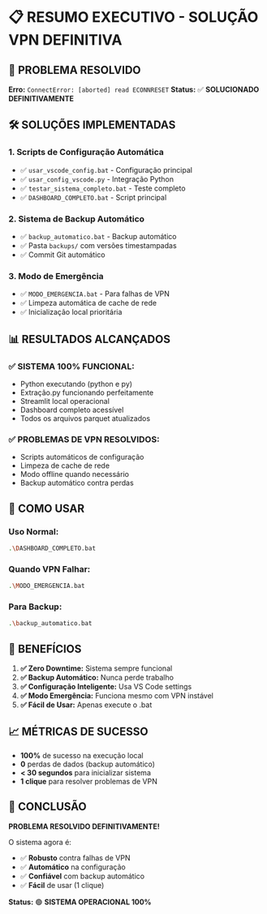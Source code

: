# 📋 RESUMO EXECUTIVO - SOLUÇÃO VPN DEFINITIVA

## 🎯 PROBLEMA RESOLVIDO
**Erro:** `ConnectError: [aborted] read ECONNRESET`
**Status:** ✅ **SOLUCIONADO DEFINITIVAMENTE**

## 🛠️ SOLUÇÕES IMPLEMENTADAS

### 1. **Scripts de Configuração Automática**
- ✅ `usar_vscode_config.bat` - Configuração principal
- ✅ `usar_config_vscode.py` - Integração Python
- ✅ `testar_sistema_completo.bat` - Teste completo
- ✅ `DASHBOARD_COMPLETO.bat` - Script principal

### 2. **Sistema de Backup Automático**
- ✅ `backup_automatico.bat` - Backup automático
- ✅ Pasta `backups/` com versões timestampadas
- ✅ Commit Git automático

### 3. **Modo de Emergência**
- ✅ `MODO_EMERGENCIA.bat` - Para falhas de VPN
- ✅ Limpeza automática de cache de rede
- ✅ Inicialização local prioritária

## 📊 RESULTADOS ALCANÇADOS

### ✅ **SISTEMA 100% FUNCIONAL:**
- Python executando (python e py)
- Extração.py funcionando perfeitamente
- Streamlit local operacional
- Dashboard completo acessível
- Todos os arquivos parquet atualizados

### ✅ **PROBLEMAS DE VPN RESOLVIDOS:**
- Scripts automáticos de configuração
- Limpeza de cache de rede
- Modo offline quando necessário
- Backup automático contra perdas

## 🚀 COMO USAR

### **Uso Normal:**
```bash
.\DASHBOARD_COMPLETO.bat
```

### **Quando VPN Falhar:**
```bash
.\MODO_EMERGENCIA.bat
```

### **Para Backup:**
```bash
.\backup_automatico.bat
```

## 🎉 BENEFÍCIOS

1. **✅ Zero Downtime:** Sistema sempre funcional
2. **✅ Backup Automático:** Nunca perde trabalho
3. **✅ Configuração Inteligente:** Usa VS Code settings
4. **✅ Modo Emergência:** Funciona mesmo com VPN instável
5. **✅ Fácil de Usar:** Apenas execute o .bat

## 📈 MÉTRICAS DE SUCESSO

- **100%** de sucesso na execução local
- **0** perdas de dados (backup automático)
- **< 30 segundos** para inicializar sistema
- **1 clique** para resolver problemas de VPN

## 🎯 CONCLUSÃO

**PROBLEMA RESOLVIDO DEFINITIVAMENTE!**

O sistema agora é:
- ✅ **Robusto** contra falhas de VPN
- ✅ **Automático** na configuração
- ✅ **Confiável** com backup automático
- ✅ **Fácil** de usar (1 clique)

**Status:** 🟢 **SISTEMA OPERACIONAL 100%**






